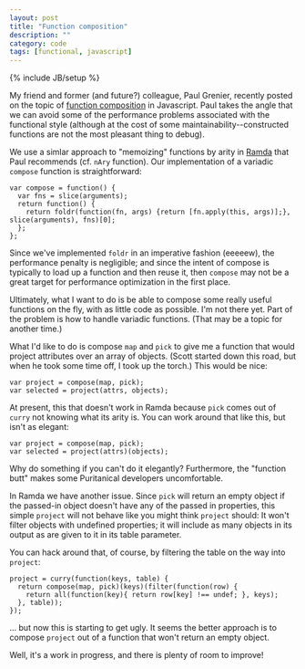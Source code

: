 ```yaml
---
layout: post
title: "Function composition"
description: ""
category: code
tags: [functional, javascript]
---
```

{% include JB/setup %}

My friend and former (and future?) colleague, Paul Grenier, recently posted on the topic of [function composition](http://autosponge.github.io/blog/2013/02/09/variadic-composition-without-recursion/) in Javascript. Paul takes the angle that we can avoid some of the performance problems associated with the functional style (although at the cost of some maintainability--constructed functions are not the most pleasant thing to debug).

We use a simlar approach to "memoizing" functions by arity in [Ramda](https://github.com/CrossEye/ramda) that Paul recommends (cf. `nAry` function). Our implementation of a variadic `compose` function is straightforward:

    var compose = function() { 
      var fns = slice(arguments);
      return function() {
        return foldr(function(fn, args) {return [fn.apply(this, args)];}, slice(arguments), fns)[0];
      };
    };

Since we've implemented `foldr` in an imperative fashion (eeeeew), the performance penalty is negligible; and since the intent of compose is typically to load up a function and then reuse it, then `compose` may not be a great target for performance optimization in the first place. 

Ultimately, what I want to do is be able to compose some really useful functions on the fly, with as little code as possible. I'm not there yet. Part of the problem is how to handle variadic functions. (That may be a topic for another time.)

What I'd like to do is compose `map` and `pick` to give me a function that would project attributes over an array of objects. (Scott started down this road, but when he took some time off, I took up the torch.) This would be nice:

    var project = compose(map, pick);
    var selected = project(attrs, objects);

At present, this that doesn't work in Ramda because `pick` comes out of `curry` not knowing what its arity is. You can work around that like this, but isn't as elegant:

    var project = compose(map, pick);
    var selected = project(attrs)(objects);

Why do something if you can't do it elegantly? Furthermore, the "function butt" makes some Puritanical developers uncomfortable. 

In Ramda we have another issue. Since `pick` will return an empty object if the passed-in object doesn't have any of the passed in properties, this simple `project` will not behave like you might think `project` should: It won't filter objects with undefined properties; it will include as many objects in its output as are given to it in its table parameter.

You can hack around that, of course, by filtering the table on the way into `project`:

    project = curry(function(keys, table) {
      return compose(map, pick)(keys)(filter(function(row) {
        return all(function(key){ return row[key] !== undef; }, keys);
      }, table));
    });

... but now this is starting to get ugly. It seems the better approach is to compose `project` out of a function that won't return an empty object.

Well, it's a work in progress, and there is plenty of room to improve!






